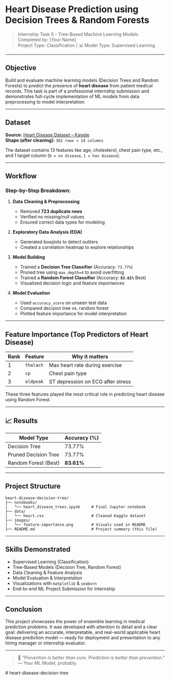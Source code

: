 #  Heart Disease Prediction using Decision Trees & Random Forests

>  Internship Task 5 – Tree-Based Machine Learning Models  
>  Completed by: [Your Name]  
>  Project Type: Classification | 📊 Model Type: Supervised Learning  

---

##  Objective

Build and evaluate machine learning models (Decision Trees and Random Forests) to predict the presence of **heart disease** from patient medical records. This task is part of a professional internship submission and demonstrates full-cycle implementation of ML models from data preprocessing to model interpretation.

---

##  Dataset

**Source:** [Heart Disease Dataset – Kaggle](https://www.kaggle.com/datasets/johnsmith88/heart-disease-dataset)  
**Shape (after cleaning):** `302 rows × 14 columns`

The dataset contains 13 features like age, cholesterol, chest pain type, etc., and 1 target column (`0 = no disease`, `1 = has disease`).

---

##  Workflow

###  Step-by-Step Breakdown:

1. **Data Cleaning & Preprocessing**
   - Removed **723 duplicate rows**
   - Verified no missing/null values
   - Ensured correct data types for modeling

2. **Exploratory Data Analysis (EDA)**
   -  Generated boxplots to detect outliers
   -  Created a correlation heatmap to explore relationships

3. **Model Building**
   - Trained a **Decision Tree Classifier** (Accuracy: `73.77%`)
   - Pruned tree using `max_depth=4` to avoid overfitting
   - Trained a **Random Forest Classifier** (Accuracy: **`83.61%`**  Best)
   - Visualized decision logic and feature importances

4. **Model Evaluation**
   - Used `accuracy_score` on unseen test data
   - Compared decision tree vs. random forest
   - Plotted feature importance for model interpretation

---

##  Feature Importance (Top Predictors of Heart Disease)

| Rank | Feature   | Why it matters                     |
|------|-----------|------------------------------------|
| 1️  | `thalach` | Max heart rate during exercise     |
| 2️   | `cp`      | Chest pain type                    |
| 3️   | `oldpeak` | ST depression on ECG after stress  |

These three features played the most critical role in predicting heart disease using Random Forest.

---

## 📈 Results

| Model Type             | Accuracy (%) |
|------------------------|--------------|
| Decision Tree          | 73.77%       |
| Pruned Decision Tree   | 73.77%       |
|  Random Forest (Best) | **83.61%**   |

---

##  Project Structure

```
heart-disease-decision-tree/
├── notebooks/
│   └── heart_disease_trees.ipynb     # Final Jupyter notebook
├── data/
│   └── heart.csv                     # Cleaned Kaggle dataset
├── images/
│   └── feature-importance.png        # Visuals used in README
├── README.md                         # Project summary (this file)
```

---

##  Skills Demonstrated

-  Supervised Learning (Classification)
-  Tree-Based Models (Decision Tree, Random Forest)
-  Data Cleaning & Feature Analysis
-  Model Evaluation & Interpretation
-  Visualizations with `matplotlib` & `seaborn`
-  End-to-end ML Project Submission for Internship

---

##  Conclusion

This project showcases the power of ensemble learning in medical prediction problems. It was developed with attention to detail and a clear goal: delivering an accurate, interpretable, and real-world applicable heart disease prediction model — ready for deployment and presentation to any hiring manager or internship evaluator.

---
> 👨 *"Prevention is better than cure. Prediction is better than prevention."*  
> — Your ML Model, probably.

#   h e a r t - d i s e a s e - d e c i s i o n - t r e e  
 